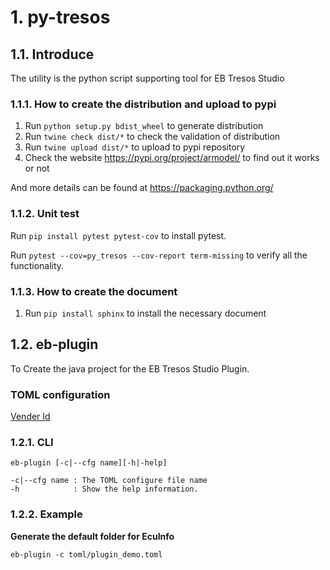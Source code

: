 # 1. py-tresos

## 1.1. Introduce

The utility is the python script supporting tool for EB Tresos Studio

### 1.1.1. How to create the distribution and upload to pypi
1. Run `python setup.py bdist_wheel` to generate distribution
2. Run `twine check dist/*` to check the validation of distribution
3. Run `twine upload dist/*` to upload to pypi repository
4. Check the website https://pypi.org/project/armodel/ to find out it works or not

And more details can be found at https://packaging.python.org/  

### 1.1.2. Unit test

Run `pip install pytest pytest-cov` to install pytest.

Run `pytest --cov=py_tresos --cov-report term-missing` to verify all the functionality.

### 1.1.3. How to create the document

1. Run `pip install sphinx` to install the necessary document

## 1.2. eb-plugin

To Create the java project for the EB Tresos Studio Plugin.

### TOML configuration

[Vender Id](https://www.autosar.org/about/vendorid/)

### 1.2.1. CLI

`eb-plugin [-c|--cfg name][-h|-help]`

```
-c|--cfg name : The TOML configure file name
-h            : Show the help information.
```

### 1.2.2. Example

**Generate the default folder for EcuInfo**

```
eb-plugin -c toml/plugin_demo.toml
```